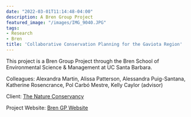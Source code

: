 ```yaml
---
date: "2022-03-01T11:14:48-04:00"
description: A Bren Group Project
featured_image: "/images/IMG_9040.JPG"
tags: 
- Research
- Bren
title: 'Collaborative Conservation Planning for the Gaviota Region'
---
```


This project is a Bren Group Project through the Bren School of Environmental Science & Management at UC Santa Barbara.

Colleagues: Alexandra Martin, Alissa Patterson, Alessandra Puig-Santana, Katherine Rosencrance, Pol Carbó Mestre, Kelly Caylor (advisor)

Client: [The Nature Conservancy](https://www.nature.org/en-us/)

Project Website: [Bren GP Website](https://bren.ucsb.edu/projects/evaluating-regional-conservation-opportunities-jack-and-laura-dangermond-preserve)